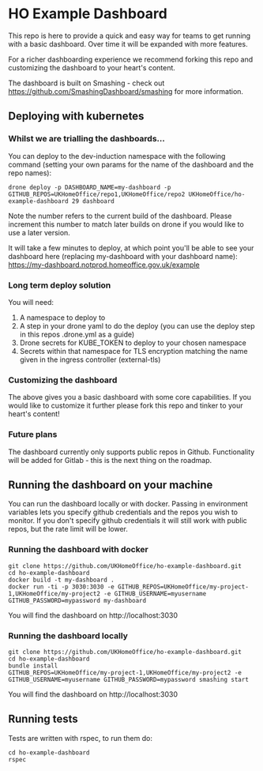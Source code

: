 # HO Example Dashboard
This repo is here to provide a quick and easy way for teams to get running with a basic dashboard.
Over time it will be expanded with more features.

For a richer dashboarding experience we recommend forking this repo and customizing the dashboard to your heart's content.

The dashboard is built on Smashing - check out https://github.com/SmashingDashboard/smashing for more information.

## Deploying with kubernetes

### Whilst we are trialling the dashboards... 
You can deploy to the dev-induction namespace with the following command (setting your own params for the name of the dashboard and the repo names):
```
drone deploy -p DASHBOARD_NAME=my-dashboard -p GITHUB_REPOS=UKHomeOffice/repo1,UKHomeOffice/repo2 UKHomeOffice/ho-example-dashboard 29 dashboard
```
Note the number refers to the current build of the dashboard. Please increment this number to match later builds on drone if you would like to use a later version.

It will take a few minutes to deploy, at which point you'll be able to see your dashboard here (replacing my-dashboard with your dashboard name):
https://my-dashboard.notprod.homeoffice.gov.uk/example


### Long term deploy solution
You will need:

1. A namespace to deploy to
1. A step in your drone yaml to do the deploy (you can use the deploy step in this repos .drone.yml as a guide)
1. Drone secrets for KUBE_TOKEN to deploy to your chosen namespace
1. Secrets within that namespace for TLS encryption matching the name given in the ingress controller (external-tls)

### Customizing the dashboard
The above gives you a basic dashboard with some core capabilities. If you would like to customize it further please fork this repo and tinker to your heart's content!

### Future plans
The dashboard currently only supports public repos in Github. Functionality will be added for Gitlab - this is the next thing on the roadmap.

## Running the dashboard on your machine
You can run the dashboard locally or with docker. Passing in environment variables lets you specify github credentials 
and the repos you wish to monitor. If you don't specify github credentials it will still work with public repos, 
but the rate limit will be lower.

### Running the dashboard with docker
```
git clone https://github.com/UKHomeOffice/ho-example-dashboard.git
cd ho-example-dashboard
docker build -t my-dashboard . 
docker run -ti -p 3030:3030 -e GITHUB_REPOS=UKHomeOffice/my-project-1,UKHomeOffice/my-project2 -e GITHUB_USERNAME=myusername GITHUB_PASSWORD=mypassword my-dashboard
```
You will find the dashboard on http://localhost:3030

### Running the dashboard locally
```
git clone https://github.com/UKHomeOffice/ho-example-dashboard.git
cd ho-example-dashboard
bundle install
GITHUB_REPOS=UKHomeOffice/my-project-1,UKHomeOffice/my-project2 -e GITHUB_USERNAME=myusername GITHUB_PASSWORD=mypassword smashing start
```
You will find the dashboard on http://localhost:3030

## Running tests
Tests are written with rspec, to run them do:
```
cd ho-example-dashboard
rspec
```
